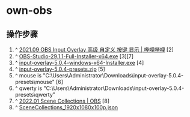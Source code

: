 # own-obs

## 操作步骤

1. ^ [2021.09 OBS Input Overlay 高级 自定义 按键 显示 | 哔哩哔哩](https://www.bilibili.com/video/BV1xf4y1J7vB/) [2]
2. ^ [OBS-Studio-29.1.1-Full-Installer-x64.exe](https://github.com/obsproject/obs-studio/releases/download/29.1.1/OBS-Studio-29.1.1-Full-Installer-x64.exe) [3][7]
3. ^ [input-overlay-5.0.4-windows-x64-Installer.exe](https://github.com/univrsal/input-overlay/releases/download/v5.0.4/input-overlay-5.0.4-windows-x64-Installer.exe) [4]
4. ^ [input-overlay-5.0.4-presets.zip](https://github.com/univrsal/input-overlay/releases/download/v5.0.4/input-overlay-5.0.4-presets.zip) [5]
5. ^ mouse is "C:\Users\Administrator\Downloads\input-overlay-5.0.4-presets\mouse" [6]
6. ^ qwerty is "C:\Users\Administrator\Downloads\input-overlay-5.0.4-presets\qwerty"
7. ^ [2022.01 Scene Collections | OBS](https://obsproject.com/kb/scene-collections) [8]
8. ^ [SceneCollections_1920x1080x100p.json](SceneCollections_1920x1080x100p.json)